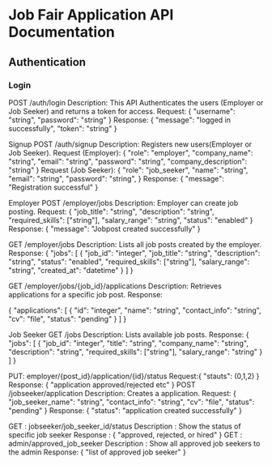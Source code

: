# Job Fair Application API Documentation

## Authentication 

### Login

POST /auth/login
Description: This API Authenticates the users (Employer or Job Seeker) and returns a token for access.
Request:
{
  "username": "string",
  "password": "string"
}
Response:
{
  "message": "logged in successfully",
  "token": "string"
}

Signup
POST /auth/signup
Description: Registers new users(Employer or Job Seeker).
Request (Employer):
{
  "role": "employer",
  "company_name": "string",
  "email": "string",
  "password": "string",
  "company_description": "string"
}
Request (Job Seeker):
{
  "role": "job_seeker",
  "name": "string",
  "email": "string",
  "password": "string",
}
Response:
{
  "message": "Registration successful"
}


Employer 
POST /employer/jobs
Description: Employer can create job posting.
Request:
{
  "job_title": "string",
  "description": "string",
  "required_skills": ["string"],
  "salary_range": "string",
  "status": "enabled"
}
Response:
{
  "message": "Jobpost created successfully"
}

GET /employer/jobs
Description: Lists all job posts created by the employer.
Response:
{
  "jobs": [
    {
      "job_id": "integer",
      "job_title": "string",
      "description": "string",
      "status": "enabled",
      "required_skills": ["string"],
      "salary_range": "string",
      "created_at": "datetime"
    }
  ]
}

GET /employer/jobs/{job_id}/applications
Description: Retrieves applications for a specific job post.
Response:

{
  "applications": [
    {
      "id": "integer",
      "name": "string",
      "contact_info": "string",
      "cv": "file",
      "status": "pending"
    }
  ]
}

Job Seeker
GET /jobs
Description: Lists available job posts.
Response:
{
  "jobs": [
    {
      "job_id": "integer",
      "title": "string",
      "company_name": "string",
      "description": "string",
      "required_skills": ["string"],
      "salary_range": "string"
    }
  ]
}

PUT: employer/{post_id}/application/{id}/status
Request:{
    "stauts": (0,1,2)
}
Response: {
"application approved/rejected etc"
}
POST /jobseeker/application
Description: Creates a application.
Request:
{
      "job_seeker_name": "string",
      "contact_info": "string",
      "cv": "file",
      "status": "pending"
    }
Response:
{
  "status": "application created successfully"
}

GET : jobseeker/job_seeker_id/status
Description : Show the status of specific job seeker
Response :
{
"approved, rejected, or hired"
}
GET : admin/approved_job_seeker
Description : Show all approved job seekers to the admin
Response: {
"list of approved job seeker"
}


